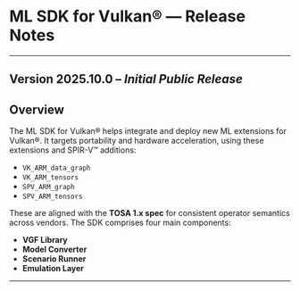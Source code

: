 # ML SDK for Vulkan® — Release Notes

---

## Version 2025.10.0 – *Initial Public Release*

## Overview

The ML SDK for Vulkan® helps integrate and deploy new ML extensions for Vulkan®.
It targets portability and hardware acceleration, using these extensions
and SPIR-V™ additions:

- `VK_ARM_data_graph`
- `VK_ARM_tensors`
- `SPV_ARM_graph`
- `SPV_ARM_tensors`

These are aligned with the **TOSA 1.x spec** for consistent operator semantics
across vendors. The SDK comprises four main components:

- **VGF Library**
- **Model Converter**
- **Scenario Runner**
- **Emulation Layer**

---
